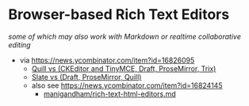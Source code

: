 # Browser-based Rich Text Editors

_some of which may also work with Markdown or realtime collaborative editing_

- via https://news.ycombinator.com/item?id=16826095
    - [Quill vs (CKEditor and TinyMCE, Draft, ProseMirror, Trix)](https://quilljs.com/guides/comparison-with-other-rich-text-editors/)
    - [Slate vs (Draft, ProseMirror, Quill)](https://github.com/ianstormtaylor/slate#why)
    - also see https://news.ycombinator.com/item?id=16824145
	    - [manigandham/rich-text-html-editors.md](https://gist.github.com/manigandham/65543a0bc2bf7006a487)

